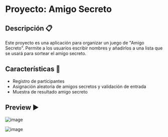 # Proyecto: Amigo Secreto 

## Descripción 📋
Este proyecto es una aplicación para organizar un juego de "Amigo Secreto". Permite a los usuarios escribir nombres y añadirlos a una lista que se usará para sortear el amigo secreto.

## Características 🔎
- Registro de participantes
- Asignación aleatoria de amigos secretos y validación de entrada
- Muestra de resultado amigo secreto

## Preview ▶️

![image](https://github.com/user-attachments/assets/8671aa54-28bb-4f4f-870a-7ac8bce57b83)

![image](https://github.com/user-attachments/assets/2168f581-0764-4a6d-8aba-21cea63ed353)